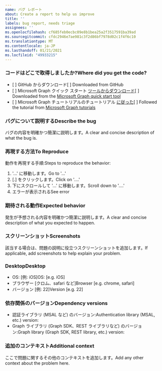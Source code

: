 ```yaml
---
name: バグ レポート
about: Create a report to help us improve
title: ''
labels: bug report, needs triage
assignees: ''
ms.openlocfilehash: cf685feb0ecbc09e8b1bea25a2f3517591ba39ad
ms.sourcegitcommit: cfdc2946e7ae981c3f2d86bf7978d02c1f4f6c10
ms.translationtype: MT
ms.contentlocale: ja-JP
ms.lasthandoff: 01/21/2021
ms.locfileid: "49933215"
---
```

### <a name="where-did-you-get-the-code"></a><span data-ttu-id="70754-102">コードはどこで取得しましたか?</span><span class="sxs-lookup"><span data-stu-id="70754-102">Where did you get the code?</span></span>

- <span data-ttu-id="70754-103">[ ] GitHub からダウンロード</span><span class="sxs-lookup"><span data-stu-id="70754-103">[ ] Downloaded from GitHub</span></span>
- <span data-ttu-id="70754-104">[ ] Microsoft Graph クイック スタート [ツールからダウンロード](https://developer.microsoft.com/graph/quick-start)</span><span class="sxs-lookup"><span data-stu-id="70754-104">[ ] Downloaded from the [Microsoft Graph quick start tool](https://developer.microsoft.com/graph/quick-start)</span></span>
- <span data-ttu-id="70754-105">[ ] Microsoft Graph チュートリアルのチュートリアル [に従った](https://docs.microsoft.com/graph/tutorials)</span><span class="sxs-lookup"><span data-stu-id="70754-105">[ ] Followed the tutorial from [Microsoft Graph tutorials](https://docs.microsoft.com/graph/tutorials)</span></span>

### <a name="describe-the-bug"></a><span data-ttu-id="70754-106">バグについて説明する</span><span class="sxs-lookup"><span data-stu-id="70754-106">Describe the bug</span></span>

<span data-ttu-id="70754-107">バグの内容を明確かつ簡潔に説明します。</span><span class="sxs-lookup"><span data-stu-id="70754-107">A clear and concise description of what the bug is.</span></span>

### <a name="to-reproduce"></a><span data-ttu-id="70754-108">再現する方法</span><span class="sxs-lookup"><span data-stu-id="70754-108">To Reproduce</span></span>

<span data-ttu-id="70754-109">動作を再現する手順:</span><span class="sxs-lookup"><span data-stu-id="70754-109">Steps to reproduce the behavior:</span></span>

1. <span data-ttu-id="70754-110">'...' に移動します。</span><span class="sxs-lookup"><span data-stu-id="70754-110">Go to '...'</span></span>
1. <span data-ttu-id="70754-111">[.] をクリックします。</span><span class="sxs-lookup"><span data-stu-id="70754-111">Click on '....'</span></span>
1. <span data-ttu-id="70754-112">下にスクロールして '...' に移動します。</span><span class="sxs-lookup"><span data-stu-id="70754-112">Scroll down to '....'</span></span>
1. <span data-ttu-id="70754-113">エラーが表示される</span><span class="sxs-lookup"><span data-stu-id="70754-113">See error</span></span>

### <a name="expected-behavior"></a><span data-ttu-id="70754-114">期待される動作</span><span class="sxs-lookup"><span data-stu-id="70754-114">Expected behavior</span></span>

<span data-ttu-id="70754-115">発生が予想される内容を明確かつ簡潔に説明します。</span><span class="sxs-lookup"><span data-stu-id="70754-115">A clear and concise description of what you expected to happen.</span></span>

### <a name="screenshots"></a><span data-ttu-id="70754-116">スクリーンショット</span><span class="sxs-lookup"><span data-stu-id="70754-116">Screenshots</span></span>

<span data-ttu-id="70754-117">該当する場合は、問題の説明に役立つスクリーンショットを追加します。</span><span class="sxs-lookup"><span data-stu-id="70754-117">If applicable, add screenshots to help explain your problem.</span></span>

### <a name="desktop"></a><span data-ttu-id="70754-118">Desktop</span><span class="sxs-lookup"><span data-stu-id="70754-118">Desktop</span></span>

- <span data-ttu-id="70754-119">OS: [例: iOS]</span><span class="sxs-lookup"><span data-stu-id="70754-119">OS: [e.g. iOS]</span></span>
- <span data-ttu-id="70754-120">ブラウザー [クロム、safari など]</span><span class="sxs-lookup"><span data-stu-id="70754-120">Browser [e.g. chrome, safari]</span></span>
- <span data-ttu-id="70754-121">バージョン [例: 22]</span><span class="sxs-lookup"><span data-stu-id="70754-121">Version [e.g. 22]</span></span>

### <a name="dependency-versions"></a><span data-ttu-id="70754-122">依存関係のバージョン</span><span class="sxs-lookup"><span data-stu-id="70754-122">Dependency versions</span></span>

- <span data-ttu-id="70754-123">認証ライブラリ (MSAL など) のバージョン:</span><span class="sxs-lookup"><span data-stu-id="70754-123">Authentication library (MSAL, etc.) version:</span></span>
- <span data-ttu-id="70754-124">Graph ライブラリ (Graph SDK、REST ライブラリなど) のバージョン:</span><span class="sxs-lookup"><span data-stu-id="70754-124">Graph library (Graph SDK, REST library, etc.) version:</span></span>

### <a name="additional-context"></a><span data-ttu-id="70754-125">追加のコンテキスト</span><span class="sxs-lookup"><span data-stu-id="70754-125">Additional context</span></span>

<span data-ttu-id="70754-126">ここで問題に関するその他のコンテキストを追加します。</span><span class="sxs-lookup"><span data-stu-id="70754-126">Add any other context about the problem here.</span></span>
